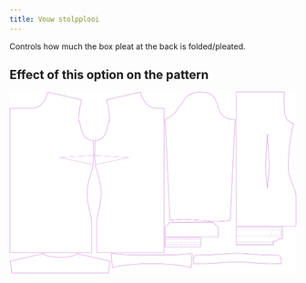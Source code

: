 ```yaml
---
title: Vouw stolpplooi
---
```


Controls how much the box pleat at the back is folded/pleated.


## Effect of this option on the pattern
![This image shows the effect of this option by superimposing several variants that have a different value for this option](simone_boxpleatfold_sample.svg "Effect of this option on the pattern")
